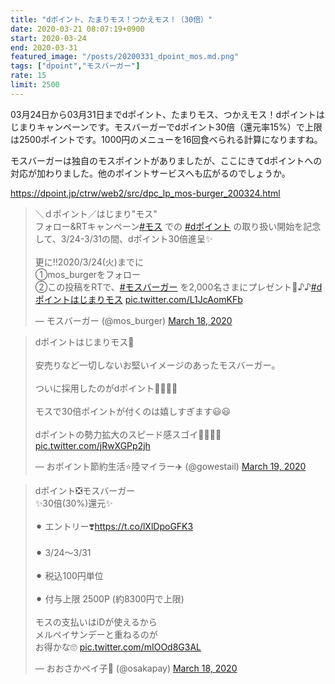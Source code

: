 ```yaml
---
title: "dポイント、たまりモス！つかえモス！（30倍）"
date: 2020-03-21 08:07:19+0900
start: 2020-03-24
end: 2020-03-31
featured_image: "/posts/20200331_dpoint_mos.md.png"
tags: ["dpoint","モスバーガー"]
rate: 15
limit: 2500
---
```

03月24日から03月31日までdポイント、たまりモス、つかえモス！dポイントはじまりキャンペーンです。モスバーガーでdポイント30倍（還元率15%）で上限は2500ポイントです。1000円のメニューを16回食べられる計算になりますね。

モスバーガーは独自のモスポイントがありましたが、ここにきてdポイントへの対応が加わりました。他のポイントサービスへも広がるのでしょうか。

https://dpoint.jp/ctrw/web2/src/dpc_lp_mos-burger_200324.html

<blockquote class="twitter-tweet"><p lang="ja" dir="ltr">＼ｄポイント／はじまり&quot;モス&quot;<br>フォロー&amp;RTキャンペーン<a href="https://twitter.com/hashtag/%E3%83%A2%E3%82%B9?src=hash&amp;ref_src=twsrc%5Etfw">#モス</a> での <a href="https://twitter.com/hashtag/d%E3%83%9D%E3%82%A4%E3%83%B3%E3%83%88?src=hash&amp;ref_src=twsrc%5Etfw">#dポイント</a> の取り扱い開始を記念して、3/24-3/31の間、dポイント30倍進呈✨<br><br>更に‼2020/3/24(火)までに<br>①mos_burgerをフォロー<br>②この投稿をRTで、<a href="https://twitter.com/hashtag/%E3%83%A2%E3%82%B9%E3%83%90%E3%83%BC%E3%82%AC%E3%83%BC?src=hash&amp;ref_src=twsrc%5Etfw">#モスバーガー</a> を2,000名さまにプレゼント🍔♪♪<a href="https://twitter.com/hashtag/d%E3%83%9D%E3%82%A4%E3%83%B3%E3%83%88%E3%81%AF%E3%81%98%E3%81%BE%E3%82%8A%E3%83%A2%E3%82%B9?src=hash&amp;ref_src=twsrc%5Etfw">#dポイントはじまりモス</a> <a href="https://t.co/L1JcAomKFb">pic.twitter.com/L1JcAomKFb</a></p>&mdash; モスバーガー (@mos_burger) <a href="https://twitter.com/mos_burger/status/1240103149433569281?ref_src=twsrc%5Etfw">March 18, 2020</a></blockquote> <script async src="https://platform.twitter.com/widgets.js" charset="utf-8"></script>

<blockquote class="twitter-tweet"><p lang="ja" dir="ltr">dポイントはじまりモス🍔<br><br>安売りなど一切しないお堅いイメージのあったモスバーガー。<br><br>ついに採用したのがdポイント🙆‍♂️🙆‍♀️<br><br>モスで30倍ポイントが付くのは嬉しすぎます😃😃<br><br>dポイントの勢力拡大のスピード感スゴイ🙋‍♂️🙋‍♀️ <a href="https://t.co/jRwXGPp2jh">pic.twitter.com/jRwXGPp2jh</a></p>&mdash; おポイント節約生活⭐️陸マイラー✈️ (@gowestail) <a href="https://twitter.com/gowestail/status/1240573678238060544?ref_src=twsrc%5Etfw">March 19, 2020</a></blockquote> <script async src="https://platform.twitter.com/widgets.js" charset="utf-8"></script>

<blockquote class="twitter-tweet"><p lang="ja" dir="ltr">dポイント❎モスバーガー<br>✨30倍(30%)還元✨<br><br>⚫︎ エントリー❣️<a href="https://t.co/lXlDpoGFK3">https://t.co/lXlDpoGFK3</a><br><br>⚫︎ 3/24〜3/31<br><br>⚫︎ 税込100円単位<br><br>⚫︎ 付与上限 2500P (約8300円で上限)<br><br>モスの支払いはiDが使えるから<br>メルペイサンデーと重ねるのが<br>お得かな🙄 <a href="https://t.co/mIOOd8G3AL">pic.twitter.com/mIOOd8G3AL</a></p>&mdash; おおさかペイ子🥂 (@osakapay) <a href="https://twitter.com/osakapay/status/1240104412648890370?ref_src=twsrc%5Etfw">March 18, 2020</a></blockquote> <script async src="https://platform.twitter.com/widgets.js" charset="utf-8"></script>

